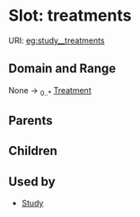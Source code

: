 
# Slot: treatments




URI: [eg:study__treatments](http://w3id.org/ontogpt/environmental-metagenome/study__treatments)


## Domain and Range

None &#8594;  <sub>0..\*</sub> [Treatment](Treatment.md)

## Parents


## Children


## Used by

 * [Study](Study.md)
